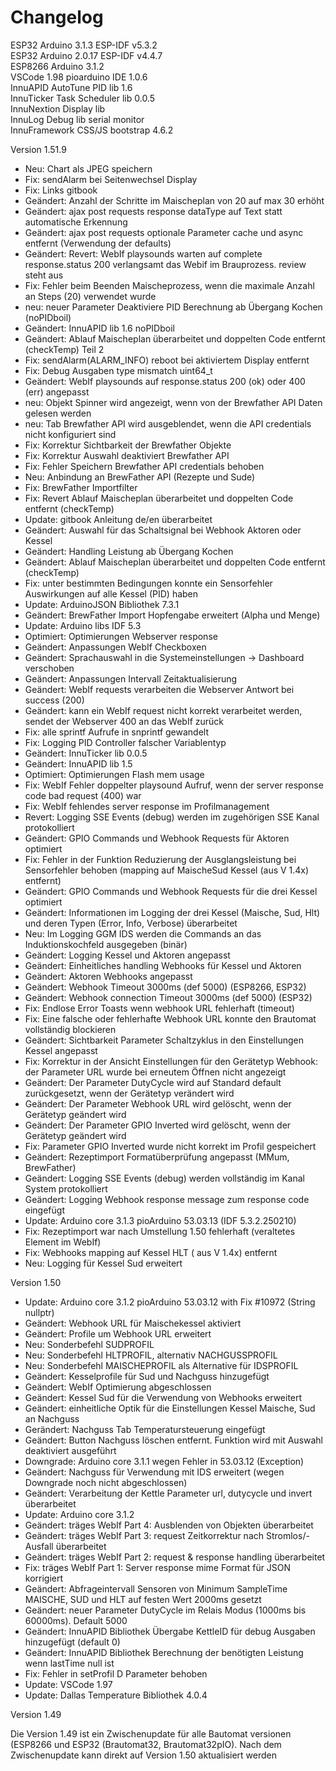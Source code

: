 # Changelog

ESP32 Arduino 3.1.3 ESP-IDF v5.3.2\
ESP32 Arduino 2.0.17 ESP-IDF v4.4.7\
ESP8266 Arduino 3.1.2\
VSCode 1.98 pioarduino IDE 1.0.6\
InnuAPID AutoTune PID lib 1.6\
InnuTicker Task Scheduler lib 0.0.5\
InnuNextion Display lib\
InnuLog Debug lib serial monitor\
InnuFramework CSS/JS bootstrap 4.6.2

Version 1.51.9

* Neu:          Chart als JPEG speichern
* Fix:          sendAlarm bei Seitenwechsel Display
* Fix:          Links gitbook
* Geändert:     Anzahl der Schritte im Maischeplan von 20 auf max 30 erhöht
* Geändert:     ajax post requests response dataType auf Text statt automatische Erkennung
* Geändert:     ajax post requests optionale Parameter cache und async entfernt (Verwendung der defaults)
* Geändert:     Revert: WebIf playsounds warten auf complete response.status 200 verlangsamt das Webif im Brauprozess. review steht aus
* Fix:          Fehler beim Beenden Maischeprozess, wenn die maximale Anzahl an Steps (20) verwendet wurde
* neu:          neuer Parameter Deaktiviere PID Berechnung ab Übergang Kochen (noPIDboil)
* Geändert:     InnuAPID lib 1.6 noPIDboil
* Geändert:     Ablauf Maischeplan überarbeitet und doppelten Code entfernt (checkTemp) Teil 2
* Fix:          sendAlarm(ALARM_INFO) reboot bei aktiviertem Display entfernt
* Fix:          Debug Ausgaben type mismatch uint64_t
* Geändert:     WebIf playsounds auf response.status 200 (ok) oder 400 (err) angepasst
* neu:          Objekt Spinner wird angezeigt, wenn von der Brewfather API Daten gelesen werden
* neu:          Tab Brewfather API wird ausgeblendet, wenn die API credentials nicht konfiguriert sind
* Fix:          Korrektur Sichtbarkeit der Brewfather Objekte
* Fix:          Korrektur Auswahl deaktiviert Brewfather API
* Fix:          Fehler Speichern Brewfather API credentials behoben
* Neu:          Anbindung an BrewFather API (Rezepte und Sude)
* Fix:          BrewFather Importfilter
* Fix:          Revert Ablauf Maischeplan überarbeitet und doppelten Code entfernt (checkTemp)
* Update:       gitbook Anleitung de/en überarbeitet
* Geändert:     Auswahl für das Schaltsignal bei Webhook Aktoren oder Kessel
* Geändert:     Handling Leistung ab Übergang Kochen
* Geändert:     Ablauf Maischeplan überarbeitet und doppelten Code entfernt (checkTemp)
* Fix:          unter bestimmten Bedingungen konnte ein Sensorfehler Auswirkungen auf alle Kessel (PID) haben
* Update:       ArduinoJSON Bibliothek 7.3.1
* Geändert:     BrewFather Import Hopfengabe erweitert (Alpha und Menge)
* Update:       Arduino libs IDF 5.3
* Optimiert:    Optimierungen Webserver response
* Geändert:     Anpassungen WebIf Checkboxen
* Geändert:     Sprachauswahl in die Systemeinstellungen -> Dashboard verschoben
* Geändert:     Anpassungen Intervall Zeitaktualisierung
* Geändert:     WebIf requests verarbeiten die Webserver Antwort bei success (200)
* Geändert:     kann ein WebIf request nicht korrekt verarbeitet werden, sendet der Webserver 400 an das WebIf zurück
* Fix:          alle sprintf Aufrufe in snprintf gewandelt
* Fix:          Logging PID Controller falscher Variablentyp
* Geändert:     InnuTicker lib 0.0.5
* Geändert:     InnuAPID lib 1.5
* Optimiert:    Optimierungen Flash mem usage
* Fix:          WebIf Fehler doppelter playsound Aufruf, wenn der server response code bad request (400) war
* Fix:          WebIf fehlendes server response im Profilmanagement
* Revert:       Logging SSE Events (debug) werden im zugehörigen SSE Kanal protokolliert
* Geändert:     GPIO Commands und Webhook Requests für Aktoren optimiert
* Fix:          Fehler in der Funktion Reduzierung der Ausglangsleistung bei Sensorfehler behoben (mapping auf MaischeSud Kessel (aus V 1.4x) entfernt)
* Geändert:     GPIO Commands und Webhook Requests für die drei Kessel optimiert
* Geändert:     Informationen im Logging der drei Kessel (Maische, Sud, Hlt) und deren Typen (Error, Info, Verbose) überarbeitet
* Neu:          Im Logging GGM IDS werden die Commands an das Induktionskochfeld ausgegeben (binär)
* Geändert:     Logging Kessel und Aktoren angepasst
* Geändert:     Einheitliches handling Webhooks für Kessel und Aktoren
* Geändert:     Aktoren Webhooks angepasst
* Geändert:     Webhook Timeout 3000ms (def 5000) (ESP8266, ESP32)
* Geändert:     Webhook connection Timeout 3000ms (def 5000) (ESP32)
* Fix:          Endlose Error Toasts wenn webhook URL fehlerhaft (timeout)
* Fix:          Eine falsche oder fehlerhafte Webhook URL konnte den Brautomat vollständig blockieren
* Geändert:     Sichtbarkeit Parameter Schaltzyklus in den Einstellungen Kessel angepasst
* Fix:          Korrektur in der Ansicht Einstellungen für den Gerätetyp Webhook: der Parameter URL wurde bei erneutem Öffnen nicht angezeigt
* Geändert:     Der Parameter DutyCycle wird auf Standard default zurückgesetzt, wenn der Gerätetyp verändert wird
* Geändert:     Der Parameter Webhook URL wird gelöscht, wenn der Gerätetyp geändert wird
* Geändert:     Der Parameter GPIO Inverted wird gelöscht, wenn der Gerätetyp geändert wird
* Fix:          Parameter GPIO Inverted wurde nicht korrekt im Profil gespeichert
* Geändert:     Rezeptimport Formatüberprüfung angepasst (MMum, BrewFather)
* Geändert:     Logging SSE Events (debug) werden vollständig im Kanal System protokolliert
* Geändert:     Logging Webhook response message zum response code eingefügt
* Update:       Arduino core 3.1.3 pioArduino 53.03.13 (IDF 5.3.2.250210)
* Fix:          Rezeptimport war nach Umstellung 1.50 fehlerhaft (veraltetes Element im WebIf)
* Fix:          Webhooks mapping auf Kessel HLT ( aus V 1.4x) entfernt
* Neu:          Logging für Kessel Sud erweitert

Version 1.50

* Update:       Arduino core 3.1.2 pioArduino 53.03.12 with Fix #10972 (String nullptr)
* Geändert:     Webhook URL für Maischekessel aktiviert
* Geändert:     Profile um Webhook URL erweitert
* Neu:          Sonderbefehl SUDPROFIL
* Neu:          Sonderbefehl HLTPROFIL, alternativ NACHGUSSPROFIL
* Neu:          Sonderbefehl MAISCHEPROFIL als Alternative für IDSPROFIL
* Geändert:     Kesselprofile für Sud und Nachguss hinzugefügt
* Geändert:     WebIf Optimierung abgeschlossen
* Geändert:     Kessel Sud für die Verwendung von Webhooks erweitert
* Geändert:     einheitliche Optik für die Einstellungen Kessel Maische, Sud an Nachguss
* Gerändert:    Nachguss Tab Temperatursteuerung eingefügt
* Geändert:     Button Nachguss löschen entfernt. Funktion wird mit Auswahl deaktiviert ausgeführt
* Downgrade:    Arduino core 3.1.1 wegen Fehler in 53.03.12 (Exception)
* Geändert:     Nachguss für Verwendung mit IDS erweitert (wegen Downgrade noch nicht abgeschlossen)
* Geändert:     Verarbeitung der Kettle Parameter url, dutycycle und invert überarbeitet
* Update:       Arduino core 3.1.2
* Geändert:     träges WebIf Part 4: Ausblenden von Objekten überarbeitet
* Geändert:     träges WebIf Part 3: request Zeitkorrektur nach Stromlos/-Ausfall überarbeitet
* Geändert:     träges WebIf Part 2: request & response handling überarbeitet
* Fix:          träges WebIf Part 1: Server response mime Format für JSON korrigiert
* Geändert:     Abfrageintervall Sensoren von Minimum SampleTime MAISCHE, SUD und HLT auf festen Wert 2000ms gesetzt
* Geändert:     neuer Parameter DutyCycle im Relais Modus (1000ms bis 60000ms). Default 5000
* Geändert:     InnuAPID Bibliothek Übergabe KettleID für debug Ausgaben hinzugefügt (default 0)
* Geändert:     InnuAPID Bibliothek Berechnung der benötigten Leistung wenn lastTime null ist
* Fix:          Fehler in setProfil D Parameter behoben
* Update:       VSCode 1.97
* Update:       Dallas Temperature Bibliothek 4.0.4

Version 1.49

Die Version 1.49 ist ein Zwischenupdate für alle Bautomat versionen (ESP8266 und ESP32 (Brautomat32, Brautomat32pIO). Nach dem Zwischenupdate kann direkt auf Version 1.50 aktualisiert werden
